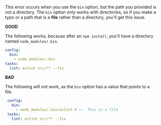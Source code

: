This error occurs when you use the `bin` option, but the path you provided is not a directory. The `bin` option
 only works with directories, so if you make a typo or a path that is a **file** rather than a directory, you'll get this issue.
 
 **GOOD**
 
 The following works, because after an `npm install`, you'll have a directory named `node_modules/.bin`.
 
 ```yaml
 config: 
   bin:
     - node_modules/.bin
 tasks:
   lint: eslint src/** --fix
 ```
 
 **BAD**
 
 The following will *not* work, as the `bin` option has a value that points to a file.
 
 ```yaml
  config: 
    bin:
      - node_modules/.bin/eslint # <-- This is a file
  tasks:
    lint: eslint src/** --fix
  ```
